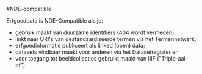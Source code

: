 #NDE-compatible

Erfgoeddata is NDE-Compatible als je:

- gebruik maakt van duurzame identifiers (404 wordt vermeden);
- linkt naar URI's van gestandaardiseerde termen via het Termennetwerk;
- erfgoedinformatie publiceert als linked (open) data;
- datasets vindbaar maakt voor anderen via het Datasetregister en
- voor toegang tot beeldcollecties gebruikt maakt van IIIF ("Triple-aai-ef").
